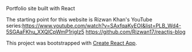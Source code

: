 Portfolio site built with React

The starting point for this website is Rizwan Khan's YouTube series:https://www.youtube.com/watch?v=SAxfqaKyEOI&list=PLB_Wd4-5SGAaFKhu_XXQlCpWmP1rjgIz5
https://github.com/Rizwan17/reactjs-blog

This project was bootstrapped with [Create React App](https://github.com/facebook/create-react-app).

